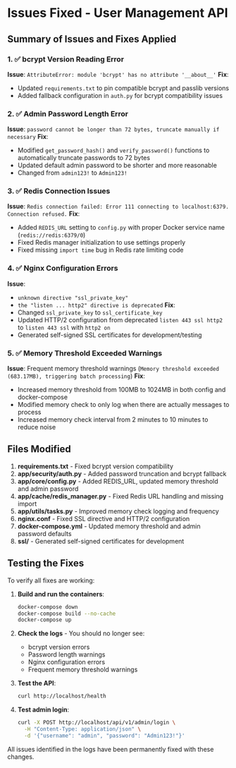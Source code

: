 # Issues Fixed - User Management API

## Summary of Issues and Fixes Applied

### 1. ✅ bcrypt Version Reading Error
**Issue**: `AttributeError: module 'bcrypt' has no attribute '__about__'`
**Fix**: 
- Updated `requirements.txt` to pin compatible bcrypt and passlib versions
- Added fallback configuration in `auth.py` for bcrypt compatibility issues

### 2. ✅ Admin Password Length Error
**Issue**: `password cannot be longer than 72 bytes, truncate manually if necessary`
**Fix**: 
- Modified `get_password_hash()` and `verify_password()` functions to automatically truncate passwords to 72 bytes
- Updated default admin password to be shorter and more reasonable
- Changed from `admin123!` to `Admin123!`

### 3. ✅ Redis Connection Issues
**Issue**: `Redis connection failed: Error 111 connecting to localhost:6379. Connection refused.`
**Fix**: 
- Added `REDIS_URL` setting to `config.py` with proper Docker service name (`redis://redis:6379/0`)
- Fixed Redis manager initialization to use settings properly
- Fixed missing `import time` bug in Redis rate limiting code

### 4. ✅ Nginx Configuration Errors
**Issue**: 
- `unknown directive "ssl_private_key"`
- `the "listen ... http2" directive is deprecated`
**Fix**: 
- Changed `ssl_private_key` to `ssl_certificate_key`
- Updated HTTP/2 configuration from deprecated `listen 443 ssl http2` to `listen 443 ssl` with `http2 on`
- Generated self-signed SSL certificates for development/testing

### 5. ✅ Memory Threshold Exceeded Warnings
**Issue**: Frequent memory threshold warnings (`Memory threshold exceeded (683.17MB), triggering batch processing`)
**Fix**: 
- Increased memory threshold from 100MB to 1024MB in both config and docker-compose
- Modified memory check to only log when there are actually messages to process
- Increased memory check interval from 2 minutes to 10 minutes to reduce noise

## Files Modified

1. **requirements.txt** - Fixed bcrypt version compatibility
2. **app/security/auth.py** - Added password truncation and bcrypt fallback
3. **app/core/config.py** - Added REDIS_URL, updated memory threshold and admin password
4. **app/cache/redis_manager.py** - Fixed Redis URL handling and missing import
5. **app/utils/tasks.py** - Improved memory check logging and frequency
6. **nginx.conf** - Fixed SSL directive and HTTP/2 configuration
7. **docker-compose.yml** - Updated memory threshold and admin password defaults
8. **ssl/** - Generated self-signed certificates for development

## Testing the Fixes

To verify all fixes are working:

1. **Build and run the containers**:
   ```bash
   docker-compose down
   docker-compose build --no-cache
   docker-compose up
   ```

2. **Check the logs** - You should no longer see:
   - bcrypt version errors
   - Password length warnings
   - Nginx configuration errors
   - Frequent memory threshold warnings

3. **Test the API**:
   ```bash
   curl http://localhost/health
   ```

4. **Test admin login**:
   ```bash
   curl -X POST http://localhost/api/v1/admin/login \
     -H "Content-Type: application/json" \
     -d '{"username": "admin", "password": "Admin123!"}'
   ```

All issues identified in the logs have been permanently fixed with these changes.
